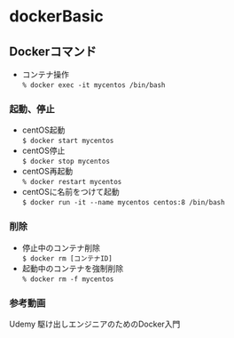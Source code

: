 # dockerBasic

## Dockerコマンド

- コンテナ操作  
`% docker exec -it mycentos /bin/bash`  

### 起動、停止
- centOS起動  
`$ docker start mycentos`  
- centOS停止  
`$ docker stop mycentos`  
- centOS再起動  
`% docker restart mycentos`  
- centOSに名前をつけて起動  
`$ docker run -it --name mycentos centos:8 /bin/bash`  

### 削除
- 停止中のコンテナ削除  
`$ docker rm [コンテナID]`  
- 起動中のコンテナを強制削除  
`% docker rm -f mycentos`  


### 参考動画
Udemy 駆け出しエンジニアのためのDocker入門
